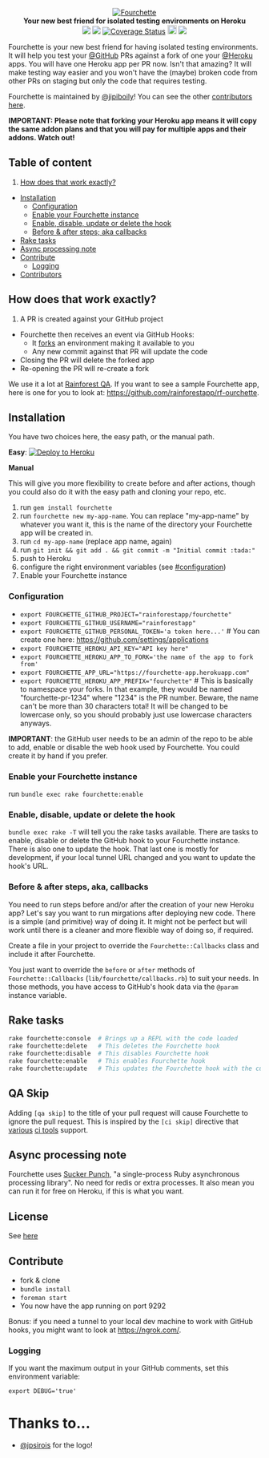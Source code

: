 <p align="center">
  <a href="https://github.com/rainforestapp/fourchette">
    <img src="http://i.imgur.com/967yX36.png" alt="Fourchette" />
  </a>
  <br />
  <b>Your new best friend for isolated testing environments on Heroku</b>
  <br />
  <a href="https://codeclimate.com/github/rainforestapp/fourchette"><img src="http://img.shields.io/codeclimate/github/rainforestapp/fourchette.svg?style=flat" /></a>
  <a href="https://travis-ci.org/rainforestapp/fourchette"><img src="http://img.shields.io/travis/rainforestapp/fourchette/master.svg?style=flat" /></a>
  <a href='https://coveralls.io/r/rainforestapp/fourchette'><img src='http://img.shields.io/coveralls/rainforestapp/fourchette.svg?style=flat' alt='Coverage Status' /></a>
  <a href="http://badge.fury.io/rb/fourchette"><img src="http://img.shields.io/gem/v/fourchette.svg?style=flat" alt="Gem Version" height="18"></a>
  <a href="http://tip4commit.com/github/rainforestapp/fourchette"><img src="http://tip4commit.com/projects/874.svg"><a>
</p>

Fourchette is your new best friend for having isolated testing environments. It will help you test your [@GitHub](https://github.com/github) PRs against a fork of one your [@Heroku](https://github.com/heroku) apps. You will have one Heroku app per PR now. Isn't that amazing? It will make testing way easier and you won't have the (maybe) broken code from other PRs on staging but only the code that requires testing.

Fourchette is maintained by [@jipiboily](https://github.com/jipiboily/)! You can see the other [contributors here](https://github.com/rainforestapp/fourchette/graphs/contributors).

**IMPORTANT: Please note that forking your Heroku app means it will copy the same addon plans and that you will pay for multiple apps and their addons. Watch out!**

## Table of content
1. [How does that work exactly?](#how-does-that-work-exactly)
- [Installation](#installation)
  * [Configuration](#configuration)
  * [Enable your Fourchette instance](#enable-your-fourchette-instance)
  * [Enable, disable, update or delete the hook](#enable-disable-update-or-delete-the-hook)
  * [Before & after steps; aka callbacks](#before--after-steps-aka-callbacks)
- [Rake tasks](#rake-tasks)
- [Async processing note](#async-processing-note)
- [Contribute](#contribute)
  - [Logging](#logging)
- [Contributors](#contributors)

## How does that work exactly?

1. A PR is created against your GitHub project
- Fourchette then receives an event via GitHub Hooks:
  - It [forks](https://devcenter.heroku.com/articles/fork-app) an environment making it available to you
  - Any new commit against that PR will update the code
- Closing the PR will delete the forked app
- Re-opening the PR will re-create a fork

We use it a lot at [Rainforest QA](https://www.rainforestqa.com/). If you want to see a sample Fourchette app, here is one for you to look at: https://github.com/rainforestapp/rf-ourchette.

## Installation

You have two choices here, the easy path, or the manual path.

**Easy**: [![Deploy to Heroku](https://www.herokucdn.com/deploy/button.png)](https://heroku.com/deploy?template=https%3A%2F%2Fgithub.com%2Frainforestapp%2Ffourchette-app)

**Manual**

This will give you more flexibility to create before and after actions, though you could also do it with the easy path and cloning your repo, etc.

1. run `gem install fourchette`
2. run `fourchette new my-app-name`. You can replace "my-app-name" by whatever you want it, this is the name of the directory your Fourchette app will be created in.
3. run `cd my-app-name` (replace app name, again)
4. run `git init && git add . && git commit -m "Initial commit :tada:"`
5. push to Heroku
6. configure the right environment variables (see [#configuration](#configuration))
7. Enable your Fourchette instance

### Configuration

- `export FOURCHETTE_GITHUB_PROJECT="rainforestapp/fourchette"`
- `export FOURCHETTE_GITHUB_USERNAME="rainforestapp"`
- `export FOURCHETTE_GITHUB_PERSONAL_TOKEN='a token here...'` # You can create one here: https://github.com/settings/applications
- `export FOURCHETTE_HEROKU_API_KEY="API key here"`
- `export FOURCHETTE_HEROKU_APP_TO_FORK='the name of the app to fork from'`
- `export FOURCHETTE_APP_URL="https://fourchette-app.herokuapp.com"`
- `export FOURCHETTE_HEROKU_APP_PREFIX="fourchette"` # This is basically to namespace your forks. In that example, they would be named "fourchette-pr-1234" where "1234" is the PR number. Beware, the name can't be more than 30 characters total! It will be changed to be lowercase only, so you should probably just use lowercase characters anyways.

**IMPORTANT**: the GitHub user needs to be an admin of the repo to be able to add, enable or disable the web hook used by Fourchette. You could create it by hand if you prefer.

### Enable your Fourchette instance

run `bundle exec rake fourchette:enable`

### Enable, disable, update or delete the hook

`bundle exec rake -T` will tell you the rake tasks available. There are tasks to enable, disable or delete the GitHub hook to your Fourchette instance. There is also one to update the hook. That last one is mostly for development, if your local tunnel URL changed and you want to update the hook's URL.

### Before & after steps, aka, callbacks

You need to run steps before and/or after the creation of your new Heroku app? Let's say you want to run mirgations after deploying new code. There is a simple (and primitive) way of doing it. It might not be perfect but will work until there is a cleaner and more flexible way of doing so, if required.

Create a file in your project to override the `Fourchette::Callbacks` class and include it after Fourchette.

You just want to override the `before` or `after` methods of `Fourchette::Callbacks` (`lib/fourchette/callbacks.rb`) to suit your needs. In those methods, you have access to GitHub's hook data via the `@param` instance variable.

## Rake tasks

```bash
rake fourchette:console  # Brings up a REPL with the code loaded
rake fourchette:delete   # This deletes the Fourchette hook
rake fourchette:disable  # This disables Fourchette hook
rake fourchette:enable   # This enables Fourchette hook
rake fourchette:update   # This updates the Fourchette hook with the current URL of the app
```

## QA Skip

Adding `[qa skip]` to the title of your pull request will cause Fourchette to ignore the pull request. This is inspired by the `[ci skip]` directive that [various](http://docs.travis-ci.com/user/how-to-skip-a-build/) [ci tools](https://circleci.com/docs/skip-a-build) support.

## Async processing note

Fourchette uses [Sucker Punch](https://github.com/brandonhilkert/sucker_punch), "a single-process Ruby asynchronous processing library". No need for redis or extra processes. It also mean you can run it for free on Heroku, if this is what you want.

## License

See [here](LICENSE.txt)

## Contribute

- fork & clone
- `bundle install`
- `foreman start`
- You now have the app running on port 9292

Bonus: if you need a tunnel to your local dev machine to work with GitHub hooks, you might want to look at https://ngrok.com/.

### Logging

If you want the maximum output in your GitHub comments, set this environment variable:

```
export DEBUG='true'
```

# Thanks to...

- [@jpsirois](https://github.com/jpsirois/) for the logo!
